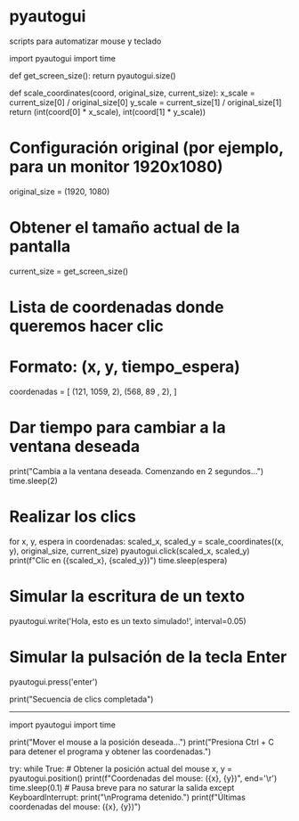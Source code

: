 # pyautogui
scripts para automatizar mouse y teclado

import pyautogui
import time

def get_screen_size():
    return pyautogui.size()

def scale_coordinates(coord, original_size, current_size):
    x_scale = current_size[0] / original_size[0]
    y_scale = current_size[1] / original_size[1]
    return (int(coord[0] * x_scale), int(coord[1] * y_scale))

# Configuración original (por ejemplo, para un monitor 1920x1080)
original_size = (1920, 1080)

# Obtener el tamaño actual de la pantalla
current_size = get_screen_size()

# Lista de coordenadas donde queremos hacer clic
# Formato: (x, y, tiempo_espera)
coordenadas = [
    (121, 1059, 2),
    (568, 89 , 2),
]

# Dar tiempo para cambiar a la ventana deseada
print("Cambia a la ventana deseada. Comenzando en 2 segundos...")
time.sleep(2)

# Realizar los clics
for x, y, espera in coordenadas:
    scaled_x, scaled_y = scale_coordinates((x, y), original_size, current_size)
    pyautogui.click(scaled_x, scaled_y)
    print(f"Clic en ({scaled_x}, {scaled_y})")
    time.sleep(espera)


# Simular la escritura de un texto
pyautogui.write('Hola, esto es un texto simulado!', interval=0.05)

# Simular la pulsación de la tecla Enter
pyautogui.press('enter')

print("Secuencia de clics completada")


----------------------------------------------------------------------

import pyautogui
import time

print("Mover el mouse a la posición deseada...")
print("Presiona Ctrl + C para detener el programa y obtener las coordenadas.")

try:
    while True:
        # Obtener la posición actual del mouse
        x, y = pyautogui.position()
        print(f"Coordenadas del mouse: ({x}, {y})", end='\r')
        time.sleep(0.1)  # Pausa breve para no saturar la salida
except KeyboardInterrupt:
    print("\nPrograma detenido.")
    print(f"Últimas coordenadas del mouse: ({x}, {y})")
